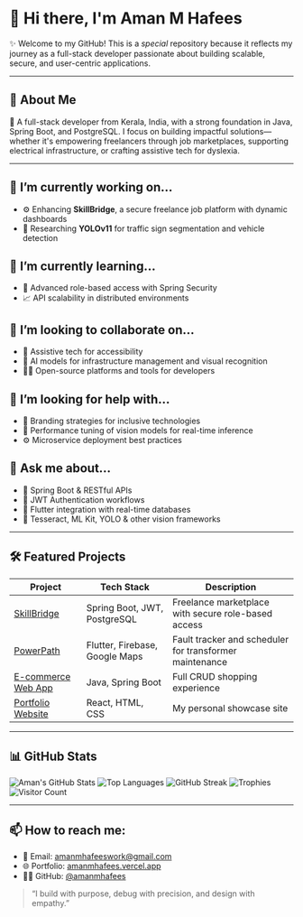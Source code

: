 # 👋 Hi there, I'm Aman M Hafees

✨ Welcome to my GitHub! This is a _special_ repository because it reflects my journey as a full-stack developer passionate about building scalable, secure, and user-centric applications.

---

## 🧠 About Me

🎯 A full-stack developer from Kerala, India, with a strong foundation in Java, Spring Boot, and PostgreSQL. I focus on building impactful solutions—whether it's empowering freelancers through job marketplaces, supporting electrical infrastructure, or crafting assistive tech for dyslexia.

---

## 🔭 I’m currently working on...
- ⚙️ Enhancing **SkillBridge**, a secure freelance job platform with dynamic dashboards  
- 🚗 Researching **YOLOv11** for traffic sign segmentation and vehicle detection

## 🌱 I’m currently learning...
- 🔐 Advanced role-based access with Spring Security  
- 📈 API scalability in distributed environments

## 👯 I’m looking to collaborate on...
- 🤝 Assistive tech for accessibility  
- 🧬 AI models for infrastructure management and visual recognition  
- 🧑‍💻 Open-source platforms and tools for developers

## 🤔 I’m looking for help with...
- 🧠 Branding strategies for inclusive technologies  
- 🚦 Performance tuning of vision models for real-time inference  
- ⚙️ Microservice deployment best practices

## 💬 Ask me about...
- 🚀 Spring Boot & RESTful APIs  
- 🔐 JWT Authentication workflows  
- 📲 Flutter integration with real-time databases  
- 🤖 Tesseract, ML Kit, YOLO & other vision frameworks

---

## 🛠️ Featured Projects

| Project | Tech Stack | Description |
|--------|------------|-------------|
| [SkillBridge](https://github.com/amanmhafees/SkillBridge) | Spring Boot, JWT, PostgreSQL | Freelance marketplace with secure role-based access |
| [PowerPath](https://github.com/amanmhafees/PowerPath) | Flutter, Firebase, Google Maps | Fault tracker and scheduler for transformer maintenance |
| [E-commerce Web App](https://github.com/amanmhafees/EcommerceApp) | Java, Spring Boot | Full CRUD shopping experience |
| [Portfolio Website](https://portfolio-website-aman-m-hafees-projects.vercel.app/) | React, HTML, CSS | My personal showcase site |

---

## 📊 GitHub Stats

![Aman's GitHub Stats](https://github-readme-stats.vercel.app/api?username=amanmhafees&show_icons=true&theme=midnight-purple)
![Top Languages](https://github-readme-stats.vercel.app/api/top-langs/?username=amanmhafees&layout=compact&theme=rose_pine)
![GitHub Streak](https://github-readme-streak-stats.herokuapp.com/?user=amanmhafees&theme=midnight-purple)
![Trophies](https://github-profile-trophy.vercel.app/?username=amanmhafees&theme=discord_old_blurple)
![Visitor Count](https://komarev.com/ghpvc/?username=amanmhafees&color=green)

---

## 📫 How to reach me:

- 📧 Email: amanmhafeeswork@gmail.com  
- 🌐 Portfolio: [amanmhafees.vercel.app](https://portfolio-website-aman-m-hafees-projects.vercel.app/)  
- 🧑‍💻 GitHub: [@amanmhafees](https://github.com/amanmhafees)

> “I build with purpose, debug with precision, and design with empathy.”
